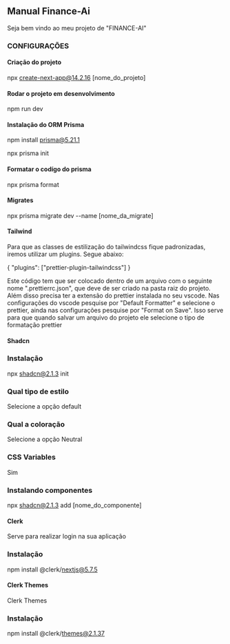 ## Manual Finance-Ai

Seja bem vindo ao meu projeto de "FINANCE-AI"

### CONFIGURAÇÕES
#### Criação do projeto
npx create-next-app@14.2.16 [nome_do_projeto]

#### Rodar o projeto em desenvolvimento
npm run dev

#### Instalação do ORM Prisma
npm install prisma@5.21.1

npx prisma init

#### Formatar o codígo do prisma
npx prisma format

#### Migrates
npx prisma migrate dev --name [nome_da_migrate]

#### Tailwind
Para que as classes de estilização do tailwindcss fique padronizadas, iremos utilizar um plugins. Segue abaixo:

{
    "plugins": ["prettier-plugin-tailwindcss"]
}

Este código tem que ser colocado dentro de um arquivo com o seguinte nome ".prettierrc.json", que deve de ser criado na pasta raiz do projeto. Além disso precisa ter a extensão do prettier instalada no seu vscode.
Nas configurações do vscode pesquise por "Default Formatter" e selecione o prettier, ainda nas configurações pesquise por "Format on Save".
Isso serve para que quando salvar um arquivo do projeto ele selecione o tipo de formatação prettier

#### Shadcn
### Instalação
npx shadcn@2.1.3 init

### Qual tipo de estilo
Selecione a opção default

### Qual a coloração
Selecione a opção Neutral

### CSS Variables
Sim

### Instalando componentes
npx shadcn@2.1.3 add [nome_do_componente]

#### Clerk
Serve para realizar login na sua aplicação

### Instalação
npm install @clerk/nextjs@5.7.5

#### Clerk Themes
Clerk Themes

### Instalação
npm install @clerk/themes@2.1.37

